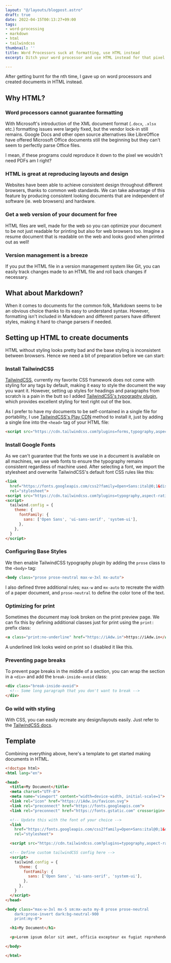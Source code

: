 ```yaml
---
layout: "@/layouts/blogpost.astro"
draft: true
date: 2022-04-15T00:13:27+09:00
tags:
- word-processing
- markdown
- html
- tailwindcss
thumbnail: ''
title: Word Processors suck at formatting, use HTML instead
excerpt: Ditch your word processor and use HTML instead for that pixel perfect formatting.

---
```

After getting burnt for the nth time, I gave up on word processors and created documents in HTML instead.

## Why HTML?

### Word processors cannot guarantee formatting

With Microsoft's introduction of the XML document format (`.docx`, `.xlsx`  etc.) formatting issues were largely fixed, but the vendor lock-in  still remains. Google Docs and other open source alternatives like  LibreOffice have offered Microsoft Office documents still the beginning  but they can't seem to perfectly parse Office files.

I mean, if these programs could reproduce it down to the pixel we wouldn't need PDFs am I right?

### HTML is great at reproducing layouts and design

Websites have been able to achieve consistent design throughout different  browsers, thanks to common web standards. We can take advantage of this  feature by producing consistent looking documents that are independent  of software (ie. web browsers) and hardware.

### Get a web version of your document for free

HTML files are well, made for the web so you can optimize your document to  be not just readable for printing but also for web browsers too. Imagine  a resume document that is readable on the web and looks good when  printed out as well!

### Version management is a breeze

If you put the HTML file in a version management system like Git, you can  easily track changes made to an HTML file and roll back changes if  necessary.

## What about Markdown?

When it comes to documents for the common folk, Markdown seems to be an  obvious choice thanks to its easy to understand syntax. However,  formatting isn't included in Markdown and different parsers have  different styles, making it hard to change parsers if needed.

## Setting up HTML to create documents

HTML without styling looks pretty bad and the base styling is inconsistent  between browsers. Hence we need a bit of preparation before we can  start:

### Install TailwindCSS

[TailwindCSS](https://tailwindcss.com/),  currently my favorite CSS framework does not come with styling for any  tags by default, making it easy to style the document the way you want  it. However, setting up styles for headings and paragraphs from scratch  is a pain in the butt so I added [TailwindCSS's typography plugin](https://tailwindcss.com/docs/typography-plugin), which provides excellent styling for text right out of the box.

As I prefer to have my documents to be self-contained in a single file for portability, I use [TailwindCSS's Play CDN](https://tailwindcss.com/docs/installation/play-cdn) method to install it, just by adding a single line into the `<head>` tag of your HTML file:

```html
<script src="https://cdn.tailwindcss.com?plugins=forms,typography,aspect-ratio,line-clamp"></script>
```

### Install Google Fonts

As  we can't guarantee that the fonts we use in a document is available on  all machines, we use web fonts to ensure the typography remains  consistent regardless of machine used. After selecting a font, we import  the stylesheet and overwrite TailwindCSS's default font CSS rules like  this:

```html
<link
  href="https://fonts.googleapis.com/css2?family=Open+Sans:ital@0;1&display=swap"
  rel="stylesheet">
<script src="https://cdn.tailwindcss.com?plugins=typography,aspect-ratio,line-clamp"></script>
<script>
  tailwind.config = {
    theme: {
      fontFamily: {
        sans: ['Open Sans', 'ui-sans-serif', 'system-ui'],
      },
    },
  }
</script>
```

### Configuring Base Styles

We then enable TailwindCSS typography plugin by adding the `prose` class to the `<body>` tag:

```html
<body class="prose prose-neutral max-w-3xl mx-auto">
```

I also defined three additional rules; `max-w` and `mx-auto` to recreate the width of a paper document, and `prose-neutral` to define the color tone of the text.

### Optimizing for print

Sometimes  the document may look broken on the print preview page. We can fix this  by defining additional classes just for print using the `print:` prefix class:

```html
<a class="print:no-underline" href="https://iAdw.in">https://iAdw.in</a>
```

A underlined link looks weird on print so I disabled it like this.

### Preventing page breaks

To prevent page breaks in the middle of a section, you can wrap the section in a `<div>` and add the `break-inside-avoid` class:

```html
<div class="break-inside-avoid">
  <!-- Some long paragraph that you don't want to break -->
</div>
```

### Go wild with styling

With CSS, you can easily recreate any design/layouts easily. Just refer to the [TailwindCSS docs](https://tailwindcss.com/docs/installation).

## Template

Combining everything above, here's a template to get started making documents in HTML.

```html
<!doctype html>
<html lang="en">

<head>
  <title>My Document</title>
  <meta charset="UTF-8">
  <meta name="viewport" content="width=device-width, initial-scale=1">
  <link rel="icon" href="https://iAdw.in/favicon.svg">
  <link rel="preconnect" href="https://fonts.googleapis.com">
  <link rel="preconnect" href="https://fonts.gstatic.com" crossorigin>

  <!-- Update this with the font of your choice -->
  <link
    href="https://fonts.googleapis.com/css2?family=Open+Sans:ital@0;1&display=swap"
    rel="stylesheet">

  <script src="https://cdn.tailwindcss.com?plugins=typography,aspect-ratio,line-clamp"></script>

  <!-- Define custom tailwindCSS config here -->
  <script>
    tailwind.config = {
      theme: {
        fontFamily: {
          sans: ['Open Sans', 'ui-sans-serif', 'system-ui'],
        },
      },
    }
  </script>
</head>

<body class="max-w-3xl mx-5 sm:mx-auto my-8 prose prose-neutral
    dark:prose-invert dark:bg-neutral-900
    print:my-0">

  <h1>My Document</h1>

  <p>Lorem ipsum dolor sit amet, officia excepteur ex fugiat reprehenderit enim labore culpa sint ad nisi Lorem pariatur mollit ex esse exercitation amet. Nisi anim cupidatat excepteur officia. Reprehenderit nostrud nostrud ipsum Lorem est aliquip amet voluptate voluptate dolor minim nulla est proident. Nostrud officia pariatur ut officia. Sit irure elit esse ea nulla sunt ex occaecat reprehenderit commodo officia dolor Lorem duis laboris cupidatat officia voluptate. Culpa proident adipisicing id nulla nisi laboris ex in Lorem sunt duis officia eiusmod. Aliqua reprehenderit commodo ex non excepteur duis sunt velit enim. Voluptate laboris sint cupidatat ullamco ut ea consectetur et est culpa et culpa duis.</p>

</body>

</html>
```
